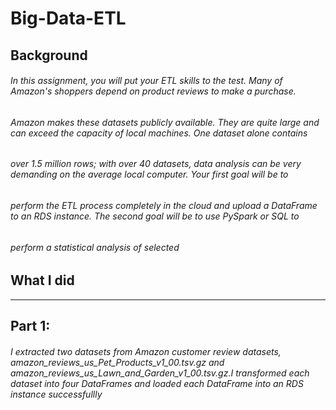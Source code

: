 # Big-Data-ETL

## Background

###### In this assignment, you will put your ETL skills to the test. Many of Amazon's shoppers depend on product reviews to make a purchase.
###### Amazon makes these datasets publicly available. They are quite large and can exceed the capacity of local machines. One dataset alone contains 
###### over 1.5 million rows; with over 40 datasets, data analysis can be very demanding on the average local computer. Your first goal will be to 
###### perform the ETL process completely in the cloud and upload a DataFrame to an RDS instance. The second goal will be to use PySpark or SQL to 
###### perform a statistical analysis of selected

## What I did
----------------
## Part 1:

###### I extracted two datasets from Amazon customer review datasets, amazon_reviews_us_Pet_Products_v1_00.tsv.gz and amazon_reviews_us_Lawn_and_Garden_v1_00.tsv.gz.I transformed each dataset into four DataFrames and loaded each DataFrame into an RDS instance successfullly
